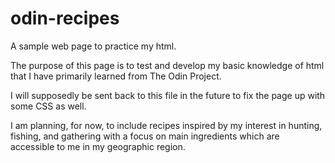 # odin-recipes
A sample web page to practice my html.

The purpose of this page is to test and develop
my basic knowledge of html that I have primarily
learned from The Odin Project.

I will supposedly be sent back to this file in
the future to fix the page up with some CSS as
well.

I am planning, for now, to include recipes 
inspired by my interest in hunting, fishing,
and gathering with a focus on main ingredients
which are accessible to me in my geographic
region.
